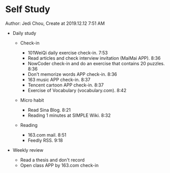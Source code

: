 # Self Study

Author: Jedi Chou, Create at 2019.12.12 7:51 AM

* Daily study
  * Check-in
    * 101WeiQi daily exercise check-in. 7:53
    * Read articles and check interview invitation (MaiMai APP). 8:36
    * NowCoder check-in and do an exercise that contains 20 puzzles. 8:36
    * Don't memorize words APP check-in. 8:36
    * 163 music APP check-in. 8:37
    * Tencent cartoon APP check-in. 8:37
    * Exercise of Vocabulary (vocabulary.com). 8:42

  * Micro habit
    * Read Sina Blog. 8:21
    * Reading 1 minutes at SIMPLE Wiki. 8:32

  * Reading
    * 163.com mail. 8:51
    * Feedly RSS. 9:18

* Weekly review
  * Read a thesis and don't record
  * Open class APP by 163.com check-in
